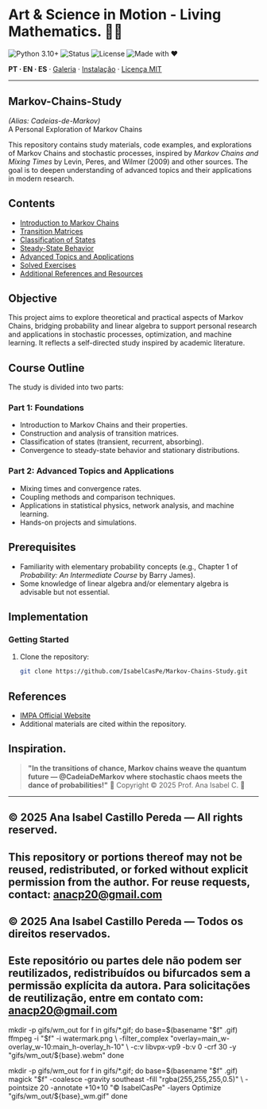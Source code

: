 <!-- HERO -->
# Art & Science in Motion - Living Mathematics. 💎✨

![Python 3.10+](https://img.shields.io/badge/Python-3.10%2B-blue)
![Status](https://img.shields.io/badge/Status-Active-brightgreen)
![License](https://img.shields.io/badge/License-MIT-gold)
![Made with ❤](https://img.shields.io/badge/Made%20with-❤-ff69b4)

**PT · EN · ES** · [Galeria](#galeria--gifs) · [Instalação](#instalação--installation--instalación) · [Licença MIT](#licença--license--licencia)

---
## Markov-Chains-Study
*(Alias: Cadeias-de-Markov)*    
A Personal Exploration of Markov Chains        

This repository contains study materials, code examples, and explorations of Markov Chains and stochastic processes, inspired by *Markov Chains and Mixing Times* by Levin, Peres, and Wilmer (2009) and other sources. The goal is to deepen understanding of advanced topics and their applications in modern research.

## Contents 

- [Introduction to Markov Chains](#introduction-to-Markov-Chains-and-their-properties) 
- [Transition Matrices](#transition-matrices)
- [Classification of States](#classification-of-states)
- [Steady-State Behavior](#steady-state-behavior)
- [Advanced Topics and Applications](#advanced-topics-and-applications)
- [Solved Exercises](#solved-exercises)
- [Additional References and Resources](#additional-references-and-resources)

## Objective

This project aims to explore theoretical and practical aspects of Markov Chains, bridging probability and linear algebra to support personal research and applications in stochastic processes, optimization, and machine learning. It reflects a self-directed study inspired by academic literature.

## Course Outline

The study is divided into two parts:

### Part 1: Foundations
- Introduction to Markov Chains and their properties.
- Construction and analysis of transition matrices.
- Classification of states (transient, recurrent, absorbing).
- Convergence to steady-state behavior and stationary distributions.

### Part 2: Advanced Topics and Applications
- Mixing times and convergence rates.
- Coupling methods and comparison techniques.
- Applications in statistical physics, network analysis, and machine learning.
- Hands-on projects and simulations.

## Prerequisites

- Familiarity with elementary probability concepts (e.g., Chapter 1 of *Probability: An Intermediate Course* by Barry James).
- Some knowledge of linear algebra and/or elementary algebra is advisable but not essential.

## Implementation

### Getting Started
1. Clone the repository:
   ```bash
   git clone https://github.com/IsabelCasPe/Markov-Chains-Study.git
## References

- [IMPA Official Website](https://impa.br/)
- Additional materials are cited within the repository.

## Inspiration.
> **"In the transitions of chance, Markov chains weave the quantum future — @CadeiaDeMarkov where stochastic chaos meets the dance of probabilities!"** 🎲
>  Copyright © 2025 Prof. Ana Isabel C. 💙

---
## © 2025 Ana Isabel Castillo Pereda — All rights reserved.
This repository or portions thereof may not be reused, redistributed, or forked without explicit permission from the author. For reuse requests, contact: anacp20@gmail.com
---
## © 2025 Ana Isabel Castillo Pereda — Todos os direitos reservados.
Este repositório ou partes dele não podem ser reutilizados, redistribuídos ou bifurcados sem a permissão explícita da autora. Para solicitações de reutilização, entre em contato com: anacp20@gmail.com
---


mkdir -p gifs/wm_out
for f in gifs/*.gif; do
  base=$(basename "$f" .gif)
  ffmpeg -i "$f" -i watermark.png \
    -filter_complex "overlay=main_w-overlay_w-10:main_h-overlay_h-10" \
    -c:v libvpx-vp9 -b:v 0 -crf 30 -y "gifs/wm_out/${base}.webm"
done


mkdir -p gifs/wm_out
for f in gifs/*.gif; do
  base=$(basename "$f" .gif)
  magick "$f" -coalesce -gravity southeast -fill "rgba(255,255,255,0.5)" \
    -pointsize 20 -annotate +10+10 "© IsabelCasPe" -layers Optimize "gifs/wm_out/${base}_wm.gif"
done
